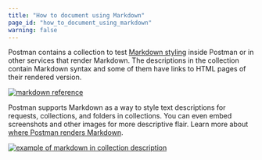 ```yaml
---
title: "How to document using Markdown"
page_id: "how_to_document_using_markdown"
warning: false
---
```


Postman contains a collection to test [Markdown styling](https://documenter.getpostman.com/view/4630964/S1LsXVJy) inside Postman or in other services that render Markdown. The descriptions in the collection contain Markdown syntax and some of them have links to HTML pages of their rendered version.

[![markdown reference](https://assets.postman.com/postman-docs/59188697.png)](https://assets.postman.com/postman-docs/59188697.png)

Postman supports Markdown as a way to style text descriptions for requests, collections, and folders in collections. You can even embed screenshots and other images for more descriptive flair. Learn more about [where Postman renders Markdown](/docs/postman/collections/using-markdown-for-descriptions/).

[![example of markdown in collection description](https://assets.postman.com/postman-docs/WS-docs-markdown-p2.png)](https://assets.postman.com/postman-docs/WS-docs-markdown-p2.png)
